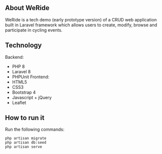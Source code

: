 ## About WeRide

WeRide is a tech demo (early prototype version) of a CRUD web application built in Laravel framework
which allows users to create, modify, browse and participate in cycling events.  

## Technology
Backend:
- PHP 8
- Laravel 8
- PHPUnit
Frontend:
- HTML5
- CSS3
- Bootstrap 4
- Javascript + jQuery
- Leaflet


## How to run it

Run the following commands: 
 
`php artisan migrate`  
`php artisan db:seed`  
`php artisan serve`  

